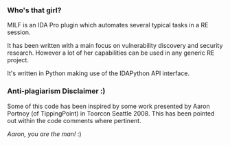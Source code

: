 ### Who's that girl? ###
MILF is an IDA Pro plugin which automates several typical tasks in a RE session.

It has been written with a main focus on vulnerability discovery and security research. However a lot of her capabilities can be used in any generic RE project.

It's written in Python making use of the IDAPython API interface.


### Anti-plagiarism Disclaimer :) ###

Some of this code has been inspired by some work presented by Aaron Portnoy (of TippingPoint) in Toorcon Seattle 2008. This has been pointed out within the code comments where pertinent.

_Aaron, you are the man!_ :)